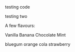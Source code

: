 testing code

testing two

A few flavours:

Vanilla
Banana
Chocolate
Mint

bluegum
orange
cola
strawberry